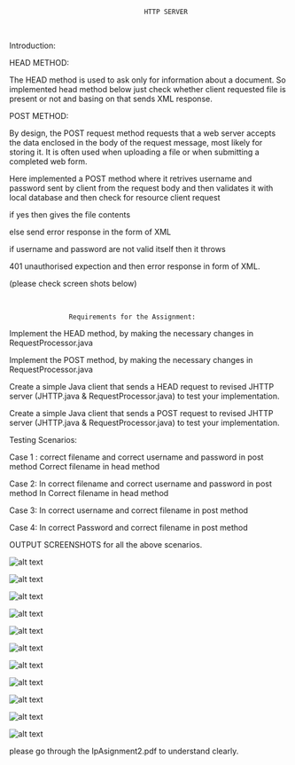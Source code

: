                                       HTTP SERVER


</br>

  Introduction:


  HEAD METHOD: 

  The HEAD method is used to ask only for information about a document. So implemented head method below just check whether client requested file is present or not and basing on that sends XML response. 


  POST METHOD:

  By design, the POST request method requests that a web server accepts the data enclosed in the body of the request message, most likely for storing it. It is often used when uploading a file or when submitting a completed web form.


  Here implemented a POST method where it retrives username and password sent by client from the request body and then validates it with local database and then check for resource client request 


  if yes then gives the file contents 

  else send error response in the form of XML

  if username and password are not valid itself then it throws

  401 unauthorised expection and then error response in form of XML.

  (please check screen shots below)


</br>


                   Requirements for the Assignment:
                   


Implement the HEAD method, by making the necessary changes in RequestProcessor.java


Implement the POST method, by making the necessary changes in RequestProcessor.java



Create a simple Java client that sends a HEAD request to  revised JHTTP server (JHTTP.java & RequestProcessor.java) to test your implementation.



Create a simple Java client that sends a POST request to  revised JHTTP server (JHTTP.java & RequestProcessor.java) to test your implementation.




Testing Scenarios:

Case 1 : correct filename and correct username and password in post method Correct filename in head method


Case 2: In correct filename and correct username and password in post method In Correct filename in head method


Case 3: In correct username and correct filename in post method 


Case 4: In correct Password and correct filename in post method


OUTPUT SCREENSHOTS for all the above scenarios.


![alt text](https://github.com/RepakaRamateja/HTTP-Server/blob/master/Images/1.png)


![alt text](https://github.com/RepakaRamateja/HTTP-Server/blob/master/Images/2.png)


![alt text](https://github.com/RepakaRamateja/HTTP-Server/blob/master/Images/3.png)


![alt text](https://github.com/RepakaRamateja/HTTP-Server/blob/master/Images/4.png)


![alt text](https://github.com/RepakaRamateja/HTTP-Server/blob/master/Images/5.png)


![alt text](https://github.com/RepakaRamateja/HTTP-Server/blob/master/Images/6.png)


![alt text](https://github.com/RepakaRamateja/HTTP-Server/blob/master/Images/7.png)


![alt text](https://github.com/RepakaRamateja/HTTP-Server/blob/master/Images/8.png)


![alt text](https://github.com/RepakaRamateja/HTTP-Server/blob/master/Images/9.png)


![alt text](https://github.com/RepakaRamateja/HTTP-Server/blob/master/Images/10.png)


![alt text](https://github.com/RepakaRamateja/HTTP-Server/blob/master/Images/11.png)


please go through the IpAsignment2.pdf to understand clearly.


